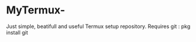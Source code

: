 # MyTermux-
Just simple, beatifull and useful Termux setup repository.
Requires git : pkg install git
